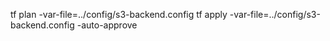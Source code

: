 tf plan -var-file=../config/s3-backend.config
tf apply -var-file=../config/s3-backend.config -auto-approve